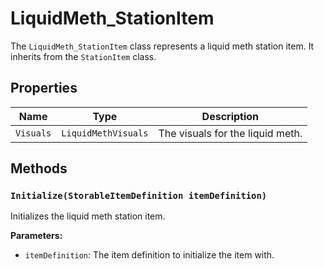 # LiquidMeth_StationItem

The `LiquidMeth_StationItem` class represents a liquid meth station item. It inherits from the `StationItem` class.

## Properties

| Name | Type | Description |
| --- | --- | --- |
| `Visuals` | `LiquidMethVisuals` | The visuals for the liquid meth. |

## Methods

### `Initialize(StorableItemDefinition itemDefinition)`

Initializes the liquid meth station item.

**Parameters:**

* `itemDefinition`: The item definition to initialize the item with.
